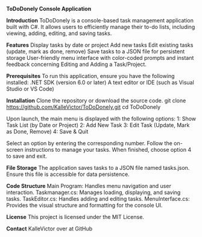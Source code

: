 **ToDoDonely Console Application**

**Introduction**
ToDoDonely is a console-based task management application built with C#. It allows users to efficiently manage their to-do lists, including viewing, adding, editing, and saving tasks.

**Features**
Display tasks by date or project
Add new tasks
Edit existing tasks (update, mark as done, remove)
Save tasks to a JSON file for persistent storage
User-friendly menu interface with color-coded prompts and instant feedback concerning Editing and Adding a Task/Project.

**Prerequisites**
To run this application, ensure you have the following installed:
.NET SDK (version 6.0 or later)
A text editor or IDE (such as Visual Studio or VS Code)

**Installation**
Clone the repository or download the source code.
git clone https://github.com/KalleVictor/ToDoDonely.git
cd ToDoDonely

Upon launch, the main menu is displayed with the following options:
1: Show Task List (by Date or Project)
2: Add New Task
3: Edit Task (Update, Mark as Done, Remove)
4: Save & Quit

Select an option by entering the corresponding number.
Follow the on-screen instructions to manage your tasks.
When finished, choose option 4 to save and exit.

**File Storage**
The application saves tasks to a JSON file named tasks.json. Ensure this file is accessible for data persistence.

**Code Structure**
Main Program: Handles menu navigation and user interaction.
Taskmanager.cs: Manages loading, displaying, and saving tasks.
TaskEditor.cs: Handles adding and editing tasks.
MenuInterface.cs: Provides the visual structure and formatting for the console UI.

**License**
This project is licensed under the MIT License.

**Contact**
KalleVictor over at GitHub
